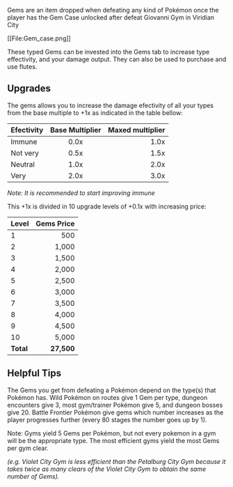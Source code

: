 Gems are an item dropped when defeating any kind of Pokémon once the player has the Gem Case unlocked after defeat Giovanni Gym in Viridian City

[[File:Gem_case.png]]

These typed Gems can be invested into the Gems tab to increase type effectivity, and your damage output. They can also be used to purchase and use flutes.

## Upgrades

The gems allows you to increase the damage efectivity of all your types from the base multiple to +1x as indicated in the table bellow:

Efectivity | Base Multiplier | Maxed multiplier
:--- | :---: | ---:
Immune | 0.0x | 1.0x
Not very | 0.5x | 1.5x
Neutral | 1.0x | 2.0x
Very | 2.0x | 3.0x
*Note: It is recommended to start improving immune*

This +1x is divided in 10 upgrade levels of +0.1x with increasing price:

Level | Gems Price
:--- | ---:
1 | 500
2 | 1,000
3 | 1,500
4 | 2,000
5 | 2,500
6 | 3,000
7 | 3,500
8 | 4,000
9 | 4,500
10 | 5,000
**Total** | **27,500**

## Helpful Tips

The Gems you get from defeating a Pokémon depend on the type(s) that Pokémon has. Wild Pokémon on routes give 1 Gem per type, dungeon encounters give 3, most gym/trainer Pokémon give 5, and dungeon bosses give 20. Battle Frontier Pokémon give gems which number increases as the player progresses further (every 80 stages the number goes up by 1).

Note: Gyms yield 5 Gems per Pokémon, but not every pokemon in a gym will be the appropriate type. The most efficient gyms yield the most Gems per gym clear.

*(e.g. Violet City Gym is less efficient than the Petalburg City Gym because it takes twice as many clears of the Violet City Gym to obtain the same number of Gems).*
